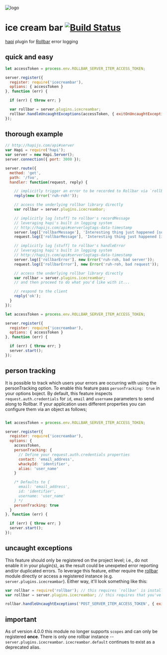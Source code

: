 ![logo](https://raw.githubusercontent.com/yayuhh/icecreambar/master/logo.png)

# ice cream bar [![Build Status](https://travis-ci.org/yayuhh/icecreambar.svg?branch=master)](https://travis-ci.org/yayuhh/icecreambar)
[hapi](https://hapijs.com) plugin for [Rollbar](https://rollbar.com) error logging

## quick and easy
```javascript
let accessToken = process.env.ROLLBAR_SERVER_ITEM_ACCESS_TOKEN;

server.register({
  register: require('icecreambar'),
  options: { accessToken }
}, function (err) {

  if (err) { throw err; }

  var rollbar = server.plugins.icecreambar;
  rollbar.handleUncaughtExceptions(accessToken, { exitOnUncaughtException: true });
});
```

## thorough example

```javascript
// http://hapijs.com/api#server
var Hapi = require('hapi');
var server = new Hapi.Server();
server.connection({ port: 3000 });

server.route({
  method: 'get',
  path: '/foo',
  handler: function(request, reply) {

    // implicitly trigger an error to be recorded to Rollbar via `rollbar.handleError`:
    reply(new Error('ruh-roh!'));

    // access the underlying rollbar library directly
    var rollbar = server.plugins.icecreambar;

    // implicitly log [stuff] to rollbar's recordMessage
    // leveraging hapi's built in logging system
    // http://hapijs.com/api#serverlogtags-data-timestamp
    server.log(['rollbarMessage'], 'Interesting thing just happened [somewhere in the server]');
    request.log(['rollbarMessage'], 'Interesting thing just happened [in the current request]');

    // implicitly log [stuff] to rollbar's handleError
    // leveraging hapi's built in logging system
    // http://hapijs.com/api#serverlogtags-data-timestamp
    server.log(['rollbarError'], new Error('ruh-roh, bad server'));
    request.log(['rollbarError'], new Error('ruh-roh, bad request'));

    // access the underlying rollbar library directly
    var rollbar = server.plugins.icecreambar;
    // and then proceed to do what you'd like with it...

    // respond to the client
    reply('ok');
  }
});

let accessToken = process.env.ROLLBAR_SERVER_ITEM_ACCESS_TOKEN;

server.register({
  register: require('icecreambar'),
  options: { accessToken }
}, function (err) {

  if (err) { throw err; }
  server.start();
});
```

## person tracking
It is possible to track which users your errors are occurring with using the personTracking option. To enable this feature pass `personTracking: true` in your options boject. By default, this feature inspects `request.auth.credentials` for `id`, `email` and `username` parameters to send along to Rollbar. If your application uses different properties you can configure them via an object as follows;

```js

let accessToken = process.env.ROLLBAR_SERVER_ITEM_ACCESS_TOKEN;

server.register({
  register: require('icecreambar'),
  options: {
    accessToken,
    personTracking: {
      // Define your request.auth.credentials properties
      contact: 'email_address',
      whackyId: 'identifier',
      alias: 'user_name'
    }

    /* Defaults to {
      email: 'email_address',
      id: 'identifier',
      username: 'user_name'
    } */
    personTracking: true
  }
}, function (err) {

  if (err) { throw err; }
  server.start();
});

```


## uncaught exceptions
This feature should only be registered on the project level; i.e., do not enable it in your plugin(s), as the result could be unexpeted error reporting and/or duplicated errors. To leverage this feature, either require the [rollbar](https://rollbar.com/docs/notifier/node_rollbar/#uncaught-exceptions) module directly or access a registered instance (e.g. `server.plugins.icecreambar`). Either way, it'll look something like this:

```js
var rollbar = require('rollbar'); // this requires `rollbar` is installed to your `node_modules` folder
var rollbar = server.plugins.icecreambar; // this requires that you've registered `icecreambar` without a scope, or explicitly named the scope `default`. you can substitute `default` for any registered scope.

rollbar.handleUncaughtExceptions('POST_SERVER_ITEM_ACCESS_TOKEN', { exitOnUncaughtException: true });
```

## important
As of version 4.0.0 this module no longer supports `scopes` and can only be registered **once**. There is only one rollbar instance -- `server.plugins.icecreambar`. `icecreambar.default` continues to exist as a deprecated alias.
